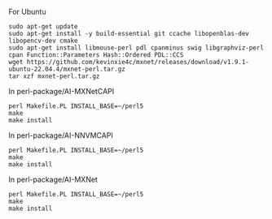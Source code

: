 For Ubuntu
    
    sudo apt-get update
    sudo apt-get install -y build-essential git ccache libopenblas-dev libopencv-dev cmake
    sudo apt-get install libmouse-perl pdl cpanminus swig libgraphviz-perl
    cpan Function::Parameters Hash::Ordered PDL::CCS
    wget https://github.com/kevinxie4c/mxnet/releases/download/v1.9.1-ubuntu-22.04.4/mxnet-perl.tar.gz
    tar xzf mxnet-perl.tar.gz

In perl-package/AI-MXNetCAPI

    perl Makefile.PL INSTALL_BASE=~/perl5
    make
    make install

In perl-package/AI-NNVMCAPI

    perl Makefile.PL INSTALL_BASE=~/perl5
    make
    make install

In perl-package/AI-MXNet

    perl Makefile.PL INSTALL_BASE=~/perl5
    make
    make install
